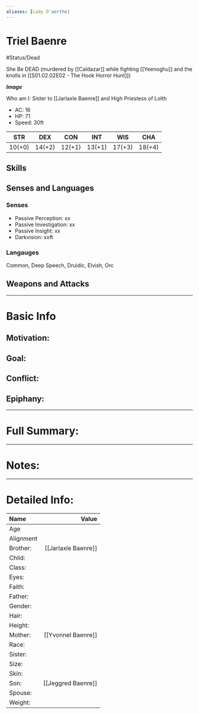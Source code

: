 ```yaml
---
aliases: [Lady D'aerthe]
---
```


# Triel Baenre
#Status/Dead 

She Be DEAD (murdered by [[Caldazar]] while fighting [[Yeenoghu]] and the knolls in [[S01.02.02E02 - The Hook Horror Hunt]])

***Image***

Who am I: Sister to [[Jarlaxle Baenre]] and High Priestess of Lolth
- AC: 16
- HP: 71
- Speed: 30ft

| STR | DEX | CON | INT | WIS | CHA|
| ---- | ---- | ---- | ---- | ---- | ---- |
| 10(+0)|14(+2)|12(+1)|13(+1)|17(+3)|18(+4)

## Skills

## Senses and Languages
### Senses
- Passive Perception: xx
- Passive Investigation: xx
- Passive Insight: xx
- Darkvision: xxft

### Langauges
Common, Deep Speech, Druidic, Elvish, Orc

## Weapons and Attacks

___
# Basic Info

## Motivation: 

## Goal:

## Conflict:

## Epiphany:

___
# Full Summary:

___
# Notes:

___
# Detailed Info:
Name|Value
:-----|-----:
Age|
Alignment|
Brother:|[[Jarlaxle Baenre]]
Child:|
Class:|
Eyes:|
Faith:|
Father:|
Gender:|
Hair:|
Height:|
Mother:|[[Yvonnel Baenre]]
Race:|
Sister:|
Size:|
Skin:|
Son:|[[Jeggred Baenre]]
Spouse:|
Weight:|
